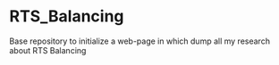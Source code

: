 # RTS_Balancing
Base repository to initialize a web-page in which dump all my research about RTS Balancing
